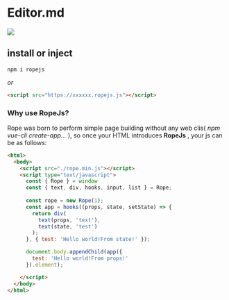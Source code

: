 # Editor.md

![](https://picasso-static.xiaohongshu.com/fe-platform/4e206d734613042f5cd8f8cd55be47ce747ba4e2.png)

## install or inject

``` shell
npm i ropejs
```

_or_

``` html
<script src="https://xxxxxx.ropejs.js"></script>
```

### Why use RopeJs?

Rope was born to perform simple page building without any web clis( _npm vue-cli create-app..._ ), so once your HTML introduces **RopeJs** , your js can be as follows:

``` html
<html>
  <body>
    <script src="./rope.min.js"></script>
    <script type="text/javascript">
      const { Rope } = window
      const { text, div, hooks, input, list } = Rope;
      
      const rope = new Rope(1);
      const app = hooks((props, state, setState) => {
        return div(
          text(props, 'text'),
          text(state, 'test')
        );
      }, { test: 'Hello world!From state!' });

      document.body.appendChild(app({
        test: 'Hello world!From props!'
      }).element);

    </script>
  </body>
</html>
```
